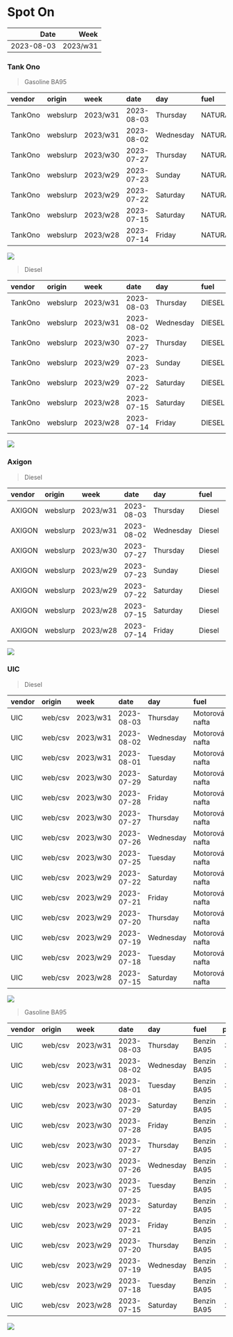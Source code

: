 Spot On
================

|       Date |     Week |
|-----------:|---------:|
| 2023-08-03 | 2023/w31 |

### Tank Ono

> Gasoline BA95

| vendor  | origin   | week     | date       | day       | fuel      | price | PriceVAT |
|:--------|:---------|:---------|:-----------|:----------|:----------|------:|---------:|
| TankOno | webslurp | 2023/w31 | 2023-08-03 | Thursday  | NATURAL95 | 30.50 |     36.9 |
| TankOno | webslurp | 2023/w31 | 2023-08-02 | Wednesday | NATURAL95 | 30.50 |     36.9 |
| TankOno | webslurp | 2023/w30 | 2023-07-27 | Thursday  | NATURAL95 | 29.34 |     35.5 |
| TankOno | webslurp | 2023/w29 | 2023-07-23 | Sunday    | NATURAL95 | 29.34 |     35.5 |
| TankOno | webslurp | 2023/w29 | 2023-07-22 | Saturday  | NATURAL95 | 29.34 |     35.5 |
| TankOno | webslurp | 2023/w28 | 2023-07-15 | Saturday  | NATURAL95 | 29.34 |     35.5 |
| TankOno | webslurp | 2023/w28 | 2023-07-14 | Friday    | NATURAL95 | 29.34 |     35.5 |

<img src="SpotOn_files/figure-gfm/tono-ba95-1.png" style="display: block; margin: auto auto auto 0;" />

> Diesel

| vendor  | origin   | week     | date       | day       | fuel   | price | PriceVAT |
|:--------|:---------|:---------|:-----------|:----------|:-------|------:|---------:|
| TankOno | webslurp | 2023/w31 | 2023-08-03 | Thursday  | DIESEL | 27.69 |     33.5 |
| TankOno | webslurp | 2023/w31 | 2023-08-02 | Wednesday | DIESEL | 27.69 |     33.5 |
| TankOno | webslurp | 2023/w30 | 2023-07-27 | Thursday  | DIESEL | 25.54 |     30.9 |
| TankOno | webslurp | 2023/w29 | 2023-07-23 | Sunday    | DIESEL | 25.54 |     30.9 |
| TankOno | webslurp | 2023/w29 | 2023-07-22 | Saturday  | DIESEL | 25.54 |     30.9 |
| TankOno | webslurp | 2023/w28 | 2023-07-15 | Saturday  | DIESEL | 25.54 |     30.9 |
| TankOno | webslurp | 2023/w28 | 2023-07-14 | Friday    | DIESEL | 25.21 |     30.5 |

<img src="SpotOn_files/figure-gfm/tono-diesel-1.png" style="display: block; margin: auto auto auto 0;" />

### Axigon

> Diesel

| vendor | origin   | week     | date       | day       | fuel   | price | PriceVAT |
|:-------|:---------|:---------|:-----------|:----------|:-------|------:|---------:|
| AXIGON | webslurp | 2023/w31 | 2023-08-03 | Thursday  | Diesel |  29.7 |     35.9 |
| AXIGON | webslurp | 2023/w31 | 2023-08-02 | Wednesday | Diesel |  29.7 |     35.9 |
| AXIGON | webslurp | 2023/w30 | 2023-07-27 | Thursday  | Diesel |  27.4 |     33.1 |
| AXIGON | webslurp | 2023/w29 | 2023-07-23 | Sunday    | Diesel |  26.9 |     32.5 |
| AXIGON | webslurp | 2023/w29 | 2023-07-22 | Saturday  | Diesel |  26.9 |     32.5 |
| AXIGON | webslurp | 2023/w28 | 2023-07-15 | Saturday  | Diesel |  26.9 |     32.5 |
| AXIGON | webslurp | 2023/w28 | 2023-07-14 | Friday    | Diesel |  26.9 |     32.5 |

<img src="SpotOn_files/figure-gfm/axigon-diesel-1.png" style="display: block; margin: auto auto auto 0;" />

### UIC

> Diesel

| vendor | origin  | week     | date       | day       | fuel           | price | priceVAT |
|:-------|:--------|:---------|:-----------|:----------|:---------------|------:|---------:|
| UIC    | web/csv | 2023/w31 | 2023-08-03 | Thursday  | Motorová nafta |  29.6 |     35.8 |
| UIC    | web/csv | 2023/w31 | 2023-08-02 | Wednesday | Motorová nafta |  29.3 |     35.5 |
| UIC    | web/csv | 2023/w31 | 2023-08-01 | Tuesday   | Motorová nafta |  28.9 |     35.0 |
| UIC    | web/csv | 2023/w30 | 2023-07-29 | Saturday  | Motorová nafta |  27.1 |     32.8 |
| UIC    | web/csv | 2023/w30 | 2023-07-28 | Friday    | Motorová nafta |  26.8 |     32.4 |
| UIC    | web/csv | 2023/w30 | 2023-07-27 | Thursday  | Motorová nafta |  26.5 |     32.1 |
| UIC    | web/csv | 2023/w30 | 2023-07-26 | Wednesday | Motorová nafta |  26.2 |     31.7 |
| UIC    | web/csv | 2023/w30 | 2023-07-25 | Tuesday   | Motorová nafta |  26.0 |     31.5 |
| UIC    | web/csv | 2023/w29 | 2023-07-22 | Saturday  | Motorová nafta |  25.7 |     31.1 |
| UIC    | web/csv | 2023/w29 | 2023-07-21 | Friday    | Motorová nafta |  25.6 |     31.0 |
| UIC    | web/csv | 2023/w29 | 2023-07-20 | Thursday  | Motorová nafta |  25.5 |     30.9 |
| UIC    | web/csv | 2023/w29 | 2023-07-19 | Wednesday | Motorová nafta |  25.4 |     30.7 |
| UIC    | web/csv | 2023/w29 | 2023-07-18 | Tuesday   | Motorová nafta |  25.4 |     30.7 |
| UIC    | web/csv | 2023/w28 | 2023-07-15 | Saturday  | Motorová nafta |  25.4 |     30.7 |

<img src="SpotOn_files/figure-gfm/uic-diesel-1.png" style="display: block; margin: auto auto auto 0;" />

> Gasoline BA95

| vendor | origin  | week     | date       | day       | fuel        | price | priceVAT |
|:-------|:--------|:---------|:-----------|:----------|:------------|------:|---------:|
| UIC    | web/csv | 2023/w31 | 2023-08-03 | Thursday  | Benzin BA95 |  31.3 |     37.9 |
| UIC    | web/csv | 2023/w31 | 2023-08-02 | Wednesday | Benzin BA95 |  31.5 |     38.1 |
| UIC    | web/csv | 2023/w31 | 2023-08-01 | Tuesday   | Benzin BA95 |  31.2 |     37.8 |
| UIC    | web/csv | 2023/w30 | 2023-07-29 | Saturday  | Benzin BA95 |  31.1 |     37.6 |
| UIC    | web/csv | 2023/w30 | 2023-07-28 | Friday    | Benzin BA95 |  30.8 |     37.3 |
| UIC    | web/csv | 2023/w30 | 2023-07-27 | Thursday  | Benzin BA95 |  30.5 |     36.9 |
| UIC    | web/csv | 2023/w30 | 2023-07-26 | Wednesday | Benzin BA95 |  30.2 |     36.5 |
| UIC    | web/csv | 2023/w30 | 2023-07-25 | Tuesday   | Benzin BA95 |  29.9 |     36.2 |
| UIC    | web/csv | 2023/w29 | 2023-07-22 | Saturday  | Benzin BA95 |  29.6 |     35.8 |
| UIC    | web/csv | 2023/w29 | 2023-07-21 | Friday    | Benzin BA95 |  29.4 |     35.6 |
| UIC    | web/csv | 2023/w29 | 2023-07-20 | Thursday  | Benzin BA95 |  29.3 |     35.5 |
| UIC    | web/csv | 2023/w29 | 2023-07-19 | Wednesday | Benzin BA95 |  29.2 |     35.3 |
| UIC    | web/csv | 2023/w29 | 2023-07-18 | Tuesday   | Benzin BA95 |  29.0 |     35.1 |
| UIC    | web/csv | 2023/w28 | 2023-07-15 | Saturday  | Benzin BA95 |  29.1 |     35.2 |

<img src="SpotOn_files/figure-gfm/uic-ba95-1.png" style="display: block; margin: auto auto auto 0;" />
